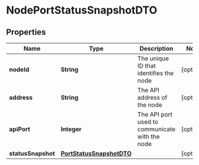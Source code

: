 

# NodePortStatusSnapshotDTO

## Properties

Name | Type | Description | Notes
------------ | ------------- | ------------- | -------------
**nodeId** | **String** | The unique ID that identifies the node |  [optional]
**address** | **String** | The API address of the node |  [optional]
**apiPort** | **Integer** | The API port used to communicate with the node |  [optional]
**statusSnapshot** | [**PortStatusSnapshotDTO**](PortStatusSnapshotDTO.md) |  |  [optional]




